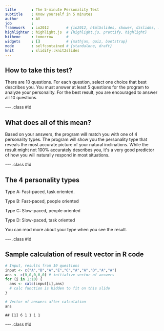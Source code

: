 ```yaml
---
title       : The 5-minute Personality Test
subtitle    : Know yourself in 5 minutes
author      : AV
job         : 
framework   : io2012        # {io2012, html5slides, shower, dzslides, ...}
highlighter : highlight.js  # {highlight.js, prettify, highlight}
hitheme     : tomorrow      # 
widgets     : []            # {mathjax, quiz, bootstrap}
mode        : selfcontained # {standalone, draft}
knit        : slidify::knit2slides
---
```


## How to take this test?

There are 10 questions. For each question, select one choice that best describes you. You must answer at least 5 questions for the program to analyze your personality. For the best result, you are encouraged to answer all 10 questions.

--- .class #id 

## What does all of this mean?

Based on your answers, the program will match you with one of 4 personality types. The program will show you the personality type that reveals the most accurate picture of your natural inclinations. While the result might not 100% accurately describes you, it's a very good predictor of how you will naturally respond in most situations.

--- .class #id 

## The 4 personality types

Type A: Fast-paced, task oriented.

Type B: Fast-paced, people oriented

Type C: Slow-paced, people oriented

Type D: Slow-paced, task oriented

You can read more about your type when you see the result.

--- .class #id 

## Sample calculation of result vector in R code



```r
# Input, results from 10 questions
input <- c("A","B","A","E","C","A","A","D","A","A")
ans <- c(0,0,0,0,0) # initialize vector of answers
for (i in 1:10) {
  ans <- calc(input[i],ans)
  # calc function is hidden to fit on this slide
}

# Vector of answers after calculation
ans
```

```
## [1] 6 1 1 1 1
```
--- .class #id 





